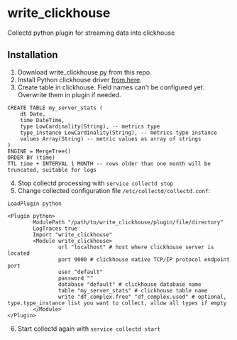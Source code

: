 # write_clickhouse
Collectd python plugin for streaming data into clickhouse

## Installation

1. Download write_clickhouse.py from this repo.
2. Install Python clickhouse driver [from here](https://github.com/mymarilyn/clickhouse-driver).
3. Create table in clickhouse. Field names can't be configured yet. Overwrite them in plugin if needed.

```
CREATE TABLE my_server_stats (
    dt Date,
    time DateTime,
    type LowCardinality(String), -- metrics type
    type_instance LowCardinality(String), -- metrics type instance
    values Array(String) -- metric values as array of strings
)
ENGINE = MergeTree()
ORDER BY (time)
TTL time + INTERVAL 1 MONTH -- rows older than one month will be truncated, suitable for logs
```
4. Stop collectd processing with `service collectd stop`
5. Change collected configuration file `/etc/collectd/collectd.conf`:

```
LoadPlugin python

<Plugin python>
        ModulePath "/path/to/write_clickhouse/plugin/file/directory"
        LogTraces true
        Import "write_clickhouse"
        <Module write_clickhouse>
                url "localhost" # host where clickhouse server is located
                port 9000 # clickhouse native TCP/IP protocol endpoint port
                user "default"
                password ""
                database "default" # clickhouse database name
                table "my_server_stats" # clickhouse table name
                write "df_complex.free" "df_complex.used" # optional, type.type_instance list you want to collect, allow all types if empty
        </Module>
</Plugin>
```
6. Start collectd again with `service collectd start`
